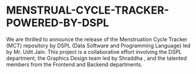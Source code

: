 # MENSTRUAL-CYCLE-TRACKER-POWERED-BY-DSPL
We are thrilled to announce the release of the Menstruation Cycle Tracker (MCT) repository by DSPL (Data Software and Programming Language) led by Mr. Udit Jain. This project is a collaborative effort involving the DSPL department, the Graphics Design team led by Shraddha , and the talented members from the Frontend and Backend departments.
